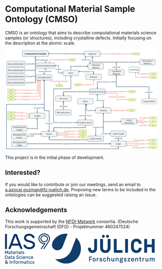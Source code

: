 # Computational Material Sample Ontology (CMSO)
CMSO is an ontology that aims to describe computational materials science samples (or structures), including crystalline defects. Initially focusing on the description at the atomic scale.

![Schematic representation of CMSO](images/CMSO.jpg)

This project is in the initial phase of development. 

## Interested?
If you would like to contribute or join our meetings, send an email to [a.azocar.guzman@fz-juelich.de](mailto:a.azocar.guzman@fz-juelich.de).
Proposing new terms to be included in the ontologies can be suggested raising an issue.

## Acknowledgements
This work is supported by the [NFDI-Matwerk](https://nfdi-matwerk.de) consortia. (Deutsche Forschungsgemeinschaft (DFG) - Projektnummer 460247524)


<img src="images/Logo_IAS-9.png" height="100">
<img src="images/Logo_FZJ.jpg" height="100">

